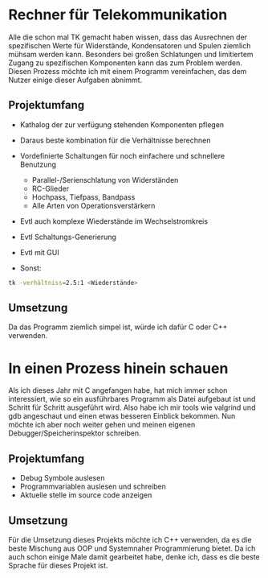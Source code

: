 # Rechner für Telekommunikation

Alle die schon mal TK gemacht haben wissen, dass das Ausrechnen der spezifischen Werte für Widerstände, Kondensatoren und Spulen ziemlich mühsam werden kann. Besonders bei großen Schlatungen und limitiertem Zugang zu spezifischen Komponenten kann das zum Problem werden.
Diesen Prozess möchte ich mit einem Programm vereinfachen, das dem Nutzer einige dieser Aufgaben abnimmt.

## Projektumfang

- Kathalog der zur verfügung stehenden Komponenten pflegen
- Daraus beste kombination für die Verhältnisse berechnen
- Vordefinierte Schaltungen für noch einfachere und schnellere Benutzung
    - Parallel-/Serienschlatung von Widerständen
    - RC-Glieder
    - Hochpass, Tiefpass, Bandpass
    - Alle Arten von Operationsverstärkern

- Evtl auch komplexe Wiederstände im Wechselstromkreis
- Evtl Schaltungs-Generierung
- Evtl mit GUI

- Sonst:
```Bash
tk -verhältniss=2.5:1 <Wiederstände>
```

## Umsetzung

Da das Programm ziemlich simpel ist, würde ich dafür C oder C++ verwenden.


# In einen Prozess hinein schauen

Als ich dieses Jahr mit C angefangen habe, hat mich immer schon interessiert, wie so ein ausführbares Programm als Datei aufgebaut ist und Schritt für Schritt ausgeführt wird. Also habe ich mir tools wie valgrind und gdb angeschaut und einen etwas besseren Einblick bekommen.
Nun möchte ich aber noch weiter gehen und meinen eigenen Debugger/Speicherinspektor schreiben. 

## Projektumfang

- Debug Symbole auslesen
- Programmvariablen auslesen und schreiben
- Aktuelle stelle im source code anzeigen

## Umsetzung

Für die Umsetzung dieses Projekts möchte ich C++ verwenden, da es die beste Mischung aus OOP und Systemnaher Programmierung bietet. Da ich auch schon einige Male damit gearbeitet habe, denke ich, dass es die beste Sprache für dieses Projekt ist.